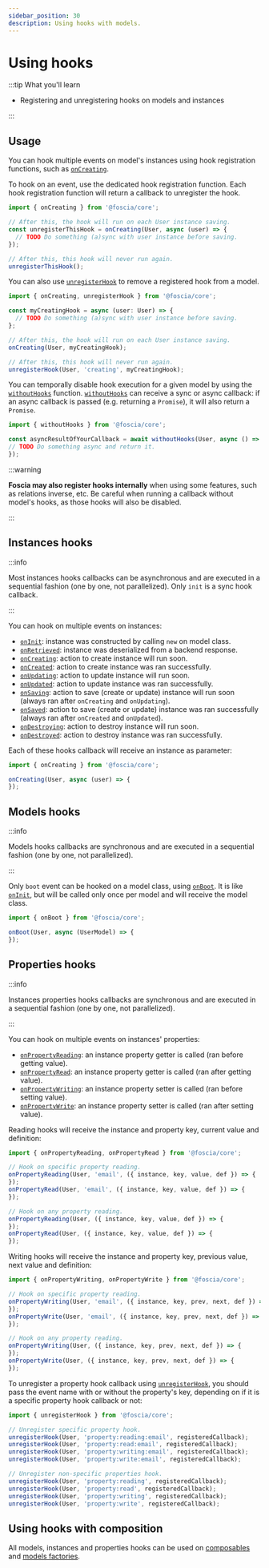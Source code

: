 ```yaml
---
sidebar_position: 30
description: Using hooks with models.
---
```


# Using hooks

:::tip What you'll learn

- Registering and unregistering hooks on models and instances

:::

## Usage

You can hook multiple events on model's instances using hook registration
functions, such as [`onCreating`](/docs/api/@foscia/core/functions/onCreating).

To hook on an event, use the dedicated hook registration function. Each
hook registration function will return a callback to unregister the hook.

```typescript
import { onCreating } from '@foscia/core';

// After this, the hook will run on each User instance saving.
const unregisterThisHook = onCreating(User, async (user) => {
  // TODO Do something (a)sync with user instance before saving.
});

// After this, this hook will never run again.
unregisterThisHook();
```

You can also use [`unregisterHook`](/docs/api/@foscia/core/functions/unregisterHook)
to remove a registered hook from a model.

```typescript
import { onCreating, unregisterHook } from '@foscia/core';

const myCreatingHook = async (user: User) => {
  // TODO Do something (a)sync with user instance before saving.
};

// After this, the hook will run on each User instance saving.
onCreating(User, myCreatingHook);

// After this, this hook will never run again.
unregisterHook(User, 'creating', myCreatingHook);
```

You can temporally disable hook execution for a given model by using the
[`withoutHooks`](/docs/api/@foscia/core/functions/withoutHooks) function.
[`withoutHooks`](/docs/api/@foscia/core/functions/withoutHooks) can receive
a sync or async callback: if an async callback is passed (e.g. returning a
`Promise`), it will also return a `Promise`.

```typescript
import { withoutHooks } from '@foscia/core';

const asyncResultOfYourCallback = await withoutHooks(User, async () => {
// TODO Do something async and return it.
});
```

:::warning

**Foscia may also register hooks internally** when using some features, such
as relations inverse, etc. Be careful when running a callback
without model's hooks, as those hooks will also be disabled.

:::

## Instances hooks

:::info

Most instances hooks callbacks can be asynchronous and are executed in a
sequential fashion (one by one, not parallelized). Only `init` is a sync
hook callback.

:::

You can hook on multiple events on instances:

- [`onInit`](/docs/api/@foscia/core/functions/onInit):
  instance was constructed by calling `new` on model class.
- [`onRetrieved`](/docs/api/@foscia/core/functions/onRetrieved):
  instance was deserialized from a backend response.
- [`onCreating`](/docs/api/@foscia/core/functions/onCreating):
  action to create instance will run soon.
- [`onCreated`](/docs/api/@foscia/core/functions/onCreated):
  action to create instance was ran successfully.
- [`onUpdating`](/docs/api/@foscia/core/functions/onUpdating):
  action to update instance will run soon.
- [`onUpdated`](/docs/api/@foscia/core/functions/onUpdated):
  action to update instance was ran successfully.
- [`onSaving`](/docs/api/@foscia/core/functions/onSaving):
  action to save (create or update) instance will run soon (always
  ran after `onCreating` and `onUpdating`).
- [`onSaved`](/docs/api/@foscia/core/functions/onSaved):
  action to save (create or update) instance was ran successfully
  (always ran after `onCreated` and `onUpdated`).
- [`onDestroying`](/docs/api/@foscia/core/functions/onDestroying):
  action to destroy instance will run soon.
- [`onDestroyed`](/docs/api/@foscia/core/functions/onDestroyed):
  action to destroy instance was ran successfully.

Each of these hooks callback will receive an instance as parameter:

```typescript
import { onCreating } from '@foscia/core';

onCreating(User, async (user) => {
});
```

## Models hooks

:::info

Models hooks callbacks are synchronous and are executed in
a sequential fashion (one by one, not parallelized).

:::

Only `boot` event can be hooked on a model class, using
[`onBoot`](/docs/api/@foscia/core/functions/onBoot).
It is like [`onInit`](/docs/api/@foscia/core/functions/onInit),
but will be called only once per model and will receive the model class.

```typescript
import { onBoot } from '@foscia/core';

onBoot(User, async (UserModel) => {
});
```

## Properties hooks

:::info

Instances properties hooks callbacks are synchronous and are executed in
a sequential fashion (one by one, not parallelized).

:::

You can hook on multiple events on instances' properties:

- [`onPropertyReading`](/docs/api/@foscia/core/functions/onPropertyReading):
  an instance property getter is called (ran before getting value).
- [`onPropertyRead`](/docs/api/@foscia/core/functions/onPropertyRead):
  an instance property getter is called (ran after getting value).
- [`onPropertyWriting`](/docs/api/@foscia/core/functions/onPropertyWriting):
  an instance property setter is called (ran before setting value).
- [`onPropertyWrite`](/docs/api/@foscia/core/functions/onPropertyWrite):
  an instance property setter is called (ran after setting value).

Reading hooks will receive the instance and property key, current value and definition:

```typescript
import { onPropertyReading, onPropertyRead } from '@foscia/core';

// Hook on specific property reading.
onPropertyReading(User, 'email', ({ instance, key, value, def }) => {
});
onPropertyRead(User, 'email', ({ instance, key, value, def }) => {
});

// Hook on any property reading.
onPropertyReading(User, ({ instance, key, value, def }) => {
});
onPropertyRead(User, ({ instance, key, value, def }) => {
});
```

Writing hooks will receive the instance and property key, previous value, next value and definition:

```typescript
import { onPropertyWriting, onPropertyWrite } from '@foscia/core';

// Hook on specific property reading.
onPropertyWriting(User, 'email', ({ instance, key, prev, next, def }) => {
});
onPropertyWrite(User, 'email', ({ instance, key, prev, next, def }) => {
});

// Hook on any property reading.
onPropertyWriting(User, ({ instance, key, prev, next, def }) => {
});
onPropertyWrite(User, ({ instance, key, prev, next, def }) => {
});
```

To unregister a property hook callback using
[`unregisterHook`](/docs/api/@foscia/core/functions/unregisterHook),
you should pass the event name with or without the property's key,
depending on if it is a specific property hook callback or not:

```typescript
import { unregisterHook } from '@foscia/core';

// Unregister specific property hook.
unregisterHook(User, 'property:reading:email', registeredCallback);
unregisterHook(User, 'property:read:email', registeredCallback);
unregisterHook(User, 'property:writing:email', registeredCallback);
unregisterHook(User, 'property:write:email', registeredCallback);

// Unregister non-specific properties hook.
unregisterHook(User, 'property:reading', registeredCallback);
unregisterHook(User, 'property:read', registeredCallback);
unregisterHook(User, 'property:writing', registeredCallback);
unregisterHook(User, 'property:write', registeredCallback);
```

## Using hooks with composition

All models, instances and properties hooks can be used on
[composables](/docs/digging-deeper/models/models-composition#composable-using-hooks)
and [models factories](/docs/digging-deeper/models/models-composition#factory-using-hooks).
